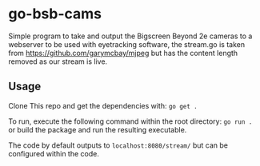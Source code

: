 # go-bsb-cams
Simple program to take and output the Bigscreen Beyond 2e cameras to a webserver to be used with eyetracking software, the stream.go is taken from https://github.com/garymcbay/mjpeg but has the content length removed as our stream is live.

## Usage
Clone This repo and get the dependencies with: `go get .`

To run, execute the following command within the root directory: `go run .` or build the package and run the resulting executable.

The code by default outputs to `localhost:8080/stream/` but can be configured within the code.
